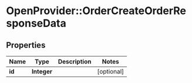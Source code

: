 # OpenProvider::OrderCreateOrderResponseData

## Properties
Name | Type | Description | Notes
------------ | ------------- | ------------- | -------------
**id** | **Integer** |  | [optional] 

